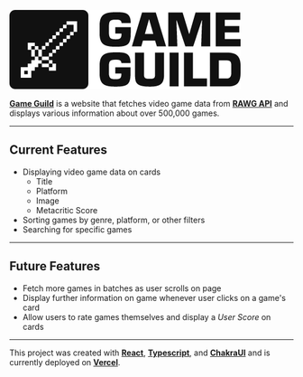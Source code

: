 ![Game Guild](src/assets/gg-full-logo.png)

[**Game Guild**](https://game-guild.vercel.app/) is a website that fetches video game data from [**RAWG API**](https://rawg.io/) and displays various information about over 500,000 games.

---

## Current Features

- Displaying video game data on cards
  - Title
  - Platform
  - Image
  - Metacritic Score
- Sorting games by genre, platform, or other filters
- Searching for specific games

---

## Future Features

- Fetch more games in batches as user scrolls on page
- Display further information on game whenever user clicks on a game's card
- Allow users to rate games themselves and display a _User Score_ on cards

---

This project was created with [**React**](https://react.dev/), [**Typescript**](https://www.typescriptlang.org/), and [**ChakraUI**](https://chakra-ui.com/) and is currently deployed on [**Vercel**](https://vercel.com/).
